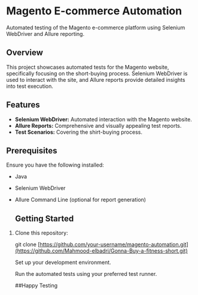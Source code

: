 # Magento E-commerce Automation

Automated testing of the Magento e-commerce platform using Selenium WebDriver and Allure reporting.


## Overview

This project showcases automated tests for the Magento website, specifically focusing on the short-buying process.
Selenium WebDriver is used to interact with the site, and Allure reports provide detailed insights into test execution.

## Features

- **Selenium WebDriver:** Automated interaction with the Magento website.
- **Allure Reports:** Comprehensive and visually appealing test reports.
- **Test Scenarios:** Covering the shirt-buying process.

## Prerequisites

Ensure you have the following installed:

- Java
- Selenium WebDriver
- Allure Command Line (optional for report generation)

  ## Getting Started

1. Clone this repository:

   git clone [https://github.com/your-username/magento-automation.git](https://github.com/Mahmood-elbadri/Gonna-Buy-a-fitness-short.git)

   Set up your development environment.

   Run the automated tests using your preferred test runner.

   ##Happy Testing
